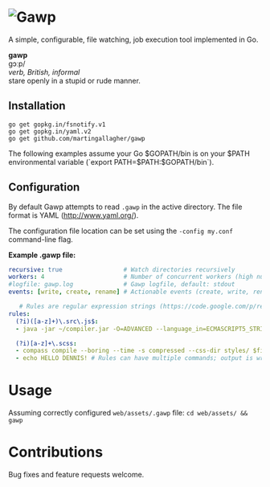 # ![Gawp](http://praegress.us/gawp.png)
A simple, configurable, file watching, job execution tool implemented in Go.

**gawp**<br>ɡɔːp/<br>*verb, British, informal*<br>stare openly in a stupid or rude manner.

## Installation
    go get gopkg.in/fsnotify.v1
    go get gopkg.in/yaml.v2
    go get github.com/martingallagher/gawp

The following examples assume your Go $GOPATH/bin is on your $PATH environmental variable (`export PATH=$PATH:$GOPATH/bin`).

## Configuration
By default Gawp attempts to read `.gawp` in the active directory. The file format is YAML (http://www.yaml.org/).

The configuration file location can be set using the `-config my.conf` command-line flag.

**Example .gawp file:**

```yaml
recursive: true                 # Watch directories recursively
workers: 4                      # Number of concurrent workers (high numbers can thrash IO)
#logfile: gawp.log              # Gawp logfile, default: stdout
events: [write, create, rename] # Actionable events (create, write, rename, remove, chmod)

   # Rules are regular expression strings (https://code.google.com/p/re2/wiki/Syntax)
rules:
  (?i)([a-z]+)\.src\.js$:
  - java -jar ~/compiler.jar -O=ADVANCED --language_in=ECMASCRIPT5_STRICT --formatting=SINGLE_QUOTES --define='DEBUG=false' --js_output_file=scripts/$1.js $file

  (?i)[a-z]+\.scss:
  - compass compile --boring --time -s compressed --css-dir styles/ $file
  - echo HELLO DENNIS! # Rules can have multiple commands; output is written as-is to the Gawp log
```

# Usage
Assuming correctly configured `web/assets/.gawp` file: `cd web/assets/ && gawp`

# Contributions
Bug fixes and feature requests welcome.